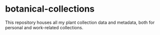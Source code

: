 # botanical-collections
This repository houses all my plant collection data and metadata, both for personal and work-related collections.
